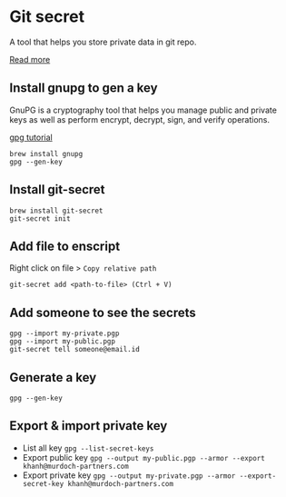 # Git secret

A tool that helps you store private data in git repo. 

[Read more](https://sobolevn.me/git-secret/)

## Install gnupg to gen a key

GnuPG is a cryptography tool that helps you manage public and private keys as well as perform encrypt, decrypt, sign, and verify operations.

[gpg tutorial](https://www.devdungeon.com/content/gpg-tutorial)

```
brew install gnupg
gpg --gen-key
```


## Install git-secret

```
brew install git-secret
git-secret init
```

## Add file to enscript

Right click on file > `Copy relative path`

```
git-secret add <path-to-file> (Ctrl + V)
```

## Add someone to see the secrets

```
gpg --import my-private.pgp
gpg --import my-public.pgp
git-secret tell someone@email.id
```

## Generate a key

```
gpg --gen-key
```


## Export & import private key

- List all key `gpg --list-secret-keys`
- Export public key `gpg --output my-public.pgp --armor --export khanh@murdoch-partners.com`
- Export private key `gpg --output my-private.pgp --armor --export-secret-key khanh@murdoch-partners.com`

